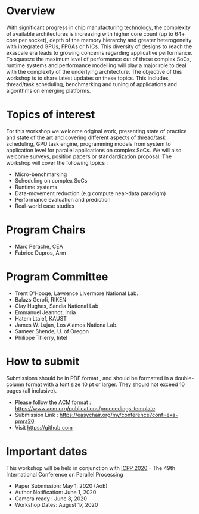 # Overview
With significant progress in chip manufacturing technology, the complexity of available architectures is increasing with higher core count (up to 64+ core per socket), depth of the memory hierarchy and greater heterogeneity with integrated GPUs, FPGAs or NICs. This diversity of designs to reach the exascale era leads to growing concerns regarding applicative performance. To squeeze the maximum level of performance out of these complex SoCs, runtime systems and performance modelling will play a major role to deal with the complexity of the underlying architecture.
The objective of this workshop is to share latest updates on these topics. This includes, thread/task scheduling, benchmarking and tuning of applications and algorithms on emerging platforms.



 
 

# Topics of interest
For this workshop we welcome original work, presenting state of practice and state of the art and covering different aspects of thread/task scheduling, GPU task engine, programming models from system to application level for parallel applications on complex SoCs. We will also welcome surveys, position papers or standardization proposal. The workshop will cover the following topics :

* Micro-benchmarking
* Scheduling on complex SoCs
* Runtime systems
* Data-movement reduction (e.g compute near-data paradigm)
* Performance evaluation and prediction
* Real-world case studies




# Program Chairs
* Marc Perache, CEA 
* Fabrice Dupros, Arm	

# Program Committee 
* Trent D'Hooge, Lawrence Livermore National Lab.
*	Balazs Gerofi, RIKEN 
* Clay Hughes, Sandia National Lab.
* Emmanuel Jeannot,	Inria
* Hatem Ltaief, KAUST
* James W. Lujan, Los Alamos Nationa Lab.
* Sameer Shende, U. of Oregon 
* Philippe Thierry, Intel 

# How to submit
Submissions should be in PDF format , and should be formatted in a double-column format with a font size 10 pt or larger. They should not exceed 10 pages (all inclusive). 
* Please follow the ACM format : https://www.acm.org/publications/proceedings-template
* Submission Link : https://easychair.org/my/conference?conf=exa-pmra20
* Visit https://github.com

# Important dates
This workshop will be held in conjunction with [ICPP 2020](https://jnamaral.github.io/icpp20/) - The 49th International Conference on Parallel Processing
* Paper Submission: May 1, 2020 (AoE)
* Author Notification: June 1, 2020
* Camera ready : June 8, 2020
* Workshop Dates: August 17, 2020

